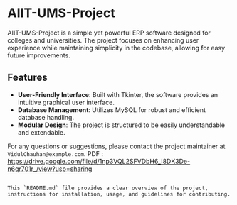 # AIIT-UMS-Project

AIIT-UMS-Project is a simple yet powerful ERP software designed for colleges and universities. The project focuses on enhancing user experience while maintaining simplicity in the codebase, allowing for easy future improvements.



## Features

- **User-Friendly Interface**: Built with Tkinter, the software provides an intuitive graphical user interface.
- **Database Management**: Utilizes MySQL for robust and efficient database handling.
- **Modular Design**: The project is structured to be easily understandable and extendable.

For any questions or suggestions, please contact the project maintainer at `VidulChauhan@example.com`.
PDF : https://drive.google.com/file/d/1np3VQL2SFVDbH6_I8DK3De-n6qr701r_/view?usp=sharing
```

This `README.md` file provides a clear overview of the project, instructions for installation, usage, and guidelines for contributing.
